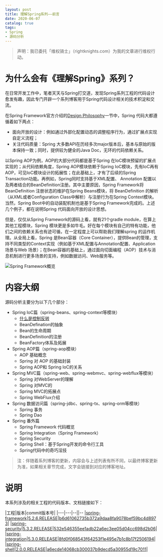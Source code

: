 ```yaml
---
layout: post
title: 理解Spring系列——前言
date: 2020-06-07
catalog: true
tags: 
- Spring
- 源码分析
---
```



> 声明：我已委托「维权骑士」（rightknights.com）为我的文章进行维权行动。

# 为什么会有《理解Spring》系列？ 

在日常开发工作中，笔者天天与Spring打交道，发现Spring系列工程的代码设计愈发有趣，因此专门开辟一个系列博客用于Spring代码设计相关的技术积淀和交流。


在Spring Framework官方介绍的[Design Philosophy](https://docs.spring.io/spring/docs/current/spring-framework-reference/overview.html#overview-philosophy)一节中，Spring 代码大都遵循着如下两点：
- 面向开放的设计：例如通过外部化配置动态的调整程序行为，通过扩展点实现自定义流程；
- 关注代码质量：Spring 大多数API在历经多次major版本后，基本与原始的版本保持一致；同时，提供较为健全的Java Doc，无环的代码依赖关系。

以Spring AOP为例，AOP的大部分代码都是基于Spring 在IoC模块预留的扩展点实现的；从代码依赖角度，Spring AOP模块依赖于Spring IoC模块，先有IoC再有AOP，可见IoC模块设计的拓展性；在此基础上，才有了后续的Spring Transaction功能。再例如，Spring同时支持基于XML配置、 Annotation 配置以及两者结合的BeanDefinition注册。其中主要原因，Spring Framework将 BeanDefinition 注册状态的维护在Spring Beans模块，将 BeanDefinition 的解析（从XML或者Configuration Class中解析）与注册行为在Spring Context模块。当然，Spring Boot中的自动装配机制也是基于Spring Framework完成的。上述几个例子，都在说明Spring 代码面向开放的设计思想。

但是，仅仅从Spring Framework的源码上看，就有21个gradle module，在算上其他工程模块，Spring 模块更是多如牛毛。好在每个模块有自己的特有功能，他们之间的依赖关系也有迹可循，在一定程度上可以帮助我们理解spring 的运作机理。从全局上看，Spring 是Bean容器（Core Container），提供Bean的管理，支持不同类型的Context实现（例如基于XML配置与Annotation配置、Application场景与Web 场景）；在Bean容器的基础上，通过面向切面编程（AOP）技术与消息机制进行更多场景的支持，例如数据访问、Web服务等。

![Spring Framework概览](https://docs.spring.io/spring/docs/4.0.x/spring-framework-reference/html/images/spring-overview.png)


# 内容大纲
源码分析主要分为以下几个部分：

- Spring IoC篇（spring-beans、spring-context等模块）
    - [什么是控制反转](/2020/06/14/What-is-the-inversion-of-control/)
    - BeanDefination的抽象
    - Bean的生命周期
    - BeanDefinition的注册
    - BeanFactory体系及拓展
- Spring AOP篇（spring-aop模块）
    - AOP 基础概念
    - Spring 对 AOP 的基础封装
    - Spring AOP和 Spring IoC的关系
- Spring MVC篇（spring-web、spring-webmvc、spring-webflux等模块）
    - Spring 对WebServer的理解
    - Spring 对MVC的
    - Spring MVC的拓展点
    - Spring WebFlux介绍
- Spring 数据访问篇（spring-jdbc、spring-tx、spring-orm等模块）
    - Spring 事务
    - Spring Dao
- Spring 番外篇
    - Spring Framework 代码概览
    - Spring Integration（Spring Framework）
    - Spring Security
    - Spring Shell：基于Spring开发的命令行工具
    - Spring代码中的奇巧淫技

> 注：伴随着系列博客的更新，内容会与上述列表有所不同，以最终博客更新为准，如果相关章节完成，文字会链接到对应的博客地址。

# 说明

本系列涉及的相关工程的代码版本、文档链接如下：

|工程|版本|commit版本号|
|---|---|--||--
|[spring-framework](https://github.com/spring-projects/spring-framework)|[5.2.6.RELEASE](https://docs.spring.io/spring/docs/5.2.6.RELEASE/spring-framework-reference/)|[b6d61062735b372a9daa8fa9078bef59bc4d8973](https://github.com/spring-projects/spring-framework/commit/b6d61062735b372a9daa8fa9078bef59bc4d8973)|
|[spring-security](https://github.com/spring-projects/spring-security)|[5.3.2.RELEASE](https://docs.spring.io/spring-security/site/docs/5.3.2.RELEASE/reference/html5/)|[532e546355ee1adb22a6ec3ee05d04cc698d2b06](https://github.com/spring-projects/spring-security/commit/532e546355ee1adb22a6ec3ee05d04cc698d2b06)|
|[spring-integration](https://github.com/spring-projects/spring-integration)|[5.3.0.RELEASE](https://docs.spring.io/spring-integration/docs/5.3.0.RELEASE/reference/html/)|[8fd0f068543f64253f1e495e7b1c8b17f2506194](https://github.com/spring-projects/spring-integration/commit/8fd0f068543f64253f1e495e7b1c8b17f2506194)|
|[spring-shell](https://github.com/spring-projects/spring-shell)|[2.0.0.RELEASE](https://docs.spring.io/spring-shell/docs/2.0.0.RELEASE/reference/htmlsingle)|[a6ecde14068cb300037b9decd5a30955d19c7011](https://github.com/spring-projects/spring-shell/commit/a6ecde14068cb300037b9decd5a30955d19c7011)|
